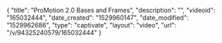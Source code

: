 {
    "title": "ProMotion 2.0 Bases and Frames",
    "description": "",
    "videoid": "165032444",
    "date_created": "1529960147",
    "date_modified": "1529962686",
    "type": "captivate",
    "layout": "video",
    "url": "\/v\/94325240579\/165032444"
}